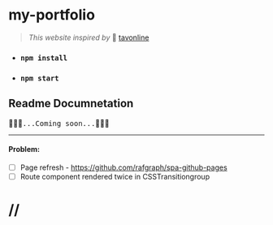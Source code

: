# my-portfolio

> _This website inspired by_ 🚀 [tavonline](https://thetav.online/html/mat/model/index.html)

- ### ```npm install```
- ### ```npm start```

## Readme Documnetation
:rocket::confetti_ball::balloon:<samp>...Coming soon...</samp>:rocket::confetti_ball::balloon:

---

#### Problem:
- [ ] Page refresh - https://github.com/rafgraph/spa-github-pages 
- [ ] Route component rendered twice in CSSTransitiongroup

# //
